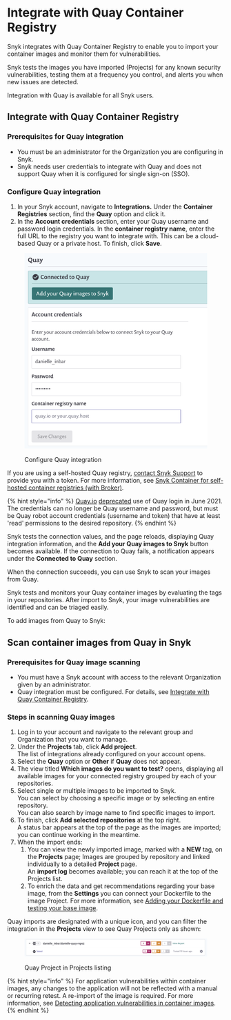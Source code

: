 # Integrate with Quay Container Registry

Snyk integrates with Quay Container Registry to enable you to import your container images and monitor them for vulnerabilities.

Snyk tests the images you have imported (Projects) for any known security vulnerabilities, testing them at a frequency you control, and alerts you when new issues are detected.

Integration with Quay is available for all Snyk users.

## Integrate with Quay Container Registry

### Prerequisites for Quay integration

* You must be an administrator for the Organization you are configuring in Snyk.
* Snyk needs user credentials to integrate with Quay and does not support Quay when it is configured for single sign-on (SSO).

### **Configure Quay integration**

1. In your Snyk account, navigate to **Integrations.** Under the **Container Registries** section, find the **Quay** option and click it.
2. In the **Account credentials** section, enter your Quay username and password login credentials. In the **container registry name**, enter the full URL to the registry you want to integrate with. This can be a cloud-based Quay or a private host. To finish, click **Save**.

<figure><img src="../../../.gitbook/assets/mceclip1-10-.png" alt="Configure Quay integration"><figcaption><p>Configure Quay integration</p></figcaption></figure>

If you are using a self-hosted Quay registry, [contact Snyk Support](https://support.snyk.io/hc/en-us/requests/new) to provide you with a token. For more information, see [Snyk Container for self-hosted container registries (with Broker)](../../../scan-with-snyk/snyk-container/integrate-with-self-hosted-container-registries-broker.md).

{% hint style="info" %}
[Quay.io](http://quay.io) [deprecated](https://access.redhat.com/articles/5925591) use of Quay login in June 2021. The credentials can no longer be Quay username and password, but must be Quay robot account credentials (username and token) that have at least 'read' permissions to the desired repository.
{% endhint %}

Snyk tests the connection values, and the page reloads, displaying Quay integration information, and the **Add your Quay images to Snyk** button becomes available. If the connection to Quay fails, a notification appears under the **Connected to Quay** section.

When the connection succeeds, you can use Snyk to scan your images from Quay.

Snyk tests and monitors your Quay container images by evaluating the tags in your repositories. After import to Snyk, your image vulnerabilities are identified and can be triaged easily.

To add images from Quay to Snyk:

## Scan container images from Quay in Snyk

### **Prerequisites** for Quay image scanning

* You must have a Snyk account with access to the relevant Organization given by an administrator.
* Quay integration must be configured. For details, see [Integrate with Quay Container Registry](integrate-with-quay-container-registry.md#integrate-with-quay-container-registry).

### **Steps in scanning Quay images**

1. Log in to your account and navigate to the relevant group and Organization that you want to manage.
2. Under the **Projects** tab, click **Add project**.\
   The list of integrations already configured on your account opens.
3. Select the **Quay** option or **Other** if **Quay** does not appear.
4. The view titled **Which images do you want to test?** opens, displaying all available images for your connected registry grouped by each of your repositories.
5. Select single or multiple images to be imported to Snyk.\
   You can select by choosing a specific image or by selecting an entire repository.\
   You can also search by image name to find specific images to import.
6. To finish, click **Add selected repositories** at the top right.\
   A status bar appears at the top of the page as the images are imported; you can continue working in the meantime.
7. When the import ends:
   1. You can view the newly imported image, marked with a **NEW** tag, on the **Projects** page; Images are grouped by repository and linked individually to a detailed **Project** page.\
      An **import log** becomes available; you can reach it at the top of the Projects list.
   2. To enrich the data and get recommendations regarding your base image, from the **Settings** you can connect your Dockerfile to the image Project. For more information, see [Adding your Dockerfile and testing your base image](../../../scan-with-snyk/snyk-container/scan-your-dockerfile/detect-vulnerable-base-images-from-your-dockerfile.md).

Quay imports are designated with a unique icon, and you can filter the integration in the **Projects** view to see Quay Projects only as shown:

<figure><img src="../../../.gitbook/assets/mceclip1-11-.png" alt="Quay Project in Projects listing"><figcaption><p>Quay Project in Projects listing</p></figcaption></figure>

{% hint style="info" %}
For application vulnerabilities within container images, any changes to the application will not be reflected with a manual or recurring retest. A re-import of the image is required. For more information, see [Detecting application vulnerabilities in container images](../use-snyk-container/detect-application-vulnerabilities-in-container-images.md).
{% endhint %}
